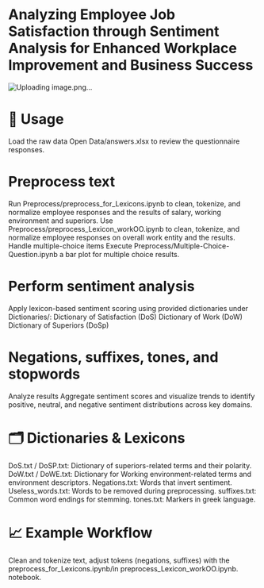 # Analyzing Employee Job Satisfaction through Sentiment Analysis for Enhanced Workplace Improvement and Business Success
![Uploading image.png…]()

# 🚀 Usage
Load the raw data
Open Data/answers.xlsx to review the questionnaire responses.

# Preprocess text

Run Preprocess/preprocess_for_Lexicons.ipynb to clean, tokenize, and normalize employee responses and the results of salary, working environment and superiors.
Use Preprocess/preprocess_Lexicon_workOO.ipynb  to clean, tokenize, and normalize employee responses on overall work entity and the results.
Handle multiple-choice items
Execute Preprocess/Multiple-Choice-Question.ipynb a bar plot for multiple choice results.

# Perform sentiment analysis
Apply lexicon-based sentiment scoring using provided dictionaries under Dictionaries/:
Dictionary of Satisfaction (DoS)
Dictionary of Work (DoW)
Dictionary of Superiors (DoSp)

# Negations, suffixes, tones, and stopwords
Analyze results
Aggregate sentiment scores and visualize trends to identify positive, neutral, and negative sentiment distributions across key domains.

# 🗂️ Dictionaries & Lexicons

DoS.txt / DoSP.txt: Dictionary of superiors-related terms and their polarity.
DoW.txt / DoWE.txt: Dictionary for Working environment-related terms and environment descriptors.
Negations.txt: Words that invert sentiment.
Useless_words.txt: Words to be removed during preprocessing.
suffixes.txt: Common word endings for stemming.
tones.txt: Markers in greek language.



# 📈 Example Workflow

Clean and tokenize text, adjust tokens (negations, suffixes) with the preprocess_for_Lexicons.ipynb/in preprocess_Lexicon_workOO.ipynb. notebook.
